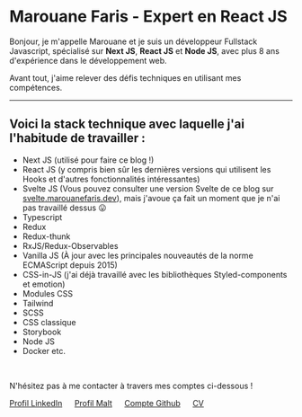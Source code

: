 # Marouane Faris - Expert en React JS

Bonjour, je m'appelle Marouane et je suis un développeur Fullstack Javascript, spécialisé sur **Next JS**, **React JS** et **Node JS**, avec plus 8 ans d'expérience dans le développement web.

Avant tout, j'aime relever des défis techniques en utilisant mes compétences.

---

## Voici la stack technique avec laquelle j'ai l'habitude de travailler :

- Next JS (utilisé pour faire ce blog !)
- React JS (y compris bien sûr les dernières versions qui utilisent les Hooks et d'autres fonctionnalités intéressantes)
- Svelte JS (Vous pouvez consulter une version Svelte de ce blog sur [svelte.marouanefaris.dev](https://svelte.marouanefaris.dev/)), mais j'avoue ça fait un moment que je n'ai pas travaillé dessus 😛
- Typescript
- Redux
- Redux-thunk
- RxJS/Redux-Observables
- Vanilla JS (À jour avec les principales nouveautés de la norme ECMAScript depuis 2015)
- CSS-in-JS (j'ai déjà travaillé avec les bibliothèques Styled-components et emotion)
- Modules CSS
- Tailwind
- SCSS
- CSS classique
- Storybook
- Node JS
- Docker
  etc.

&nbsp;

N'hésitez pas à me contacter à travers mes comptes ci-dessous !

[Profil LinkedIn](https://www.linkedin.com/in/marouane-faris-1514b970/) &emsp; [Profil Malt](https://www.malt.fr/profile/marouanefaris) &emsp; [Compte Github](https://github.com/FarisMarouane) &emsp;  [CV](./CV_Marouane_Faris.pdf)
